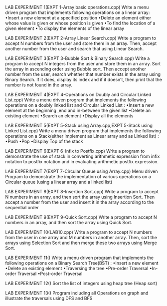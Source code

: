 LAB EXPERIMENT 1(EXPT 1-Array basic operations.cpp) 
Write a menu driven program that implements following operations on a linear array:
•Insert a new element at a specified position 
•Delete an element either whose value is given or whose position is given 
•To find the location of a given element 
•To display the elements of the linear array

LAB EXPERIMENT 2(EXPT 2-Array Linear Search.cpp)
Write a program to accept N numbers from the user and store them in an array. Then, accept another number from the user and search that using Linear Search.

LAB EXPERIMENT 3(EXPT 3-Bubble Sort & Binary Search.cpp) 
Write a program to accept N integers from the user and store them in an array. Sort the array in ascending order using Bubble sort. Then accept another number from the user, search whether that number exists in the array using Binary Search. If it does, display its index and if it doesn’t, then print that the number is not found in the array.

LAB EXPERIMENT 4(EXPT 4-Operations on Doubly and Circular Linked List.cpp) 
Write a menu driven program that implements the following operations on a doubly linked list and Circular Linked List : 
•Insert a new element at the beginning ,end and in-between the given list 
•Delete an existing element 
•Search an element 
•Display all the elements

LAB EXPERIMENT 5(EXPT 5-Stack using Array.cpp,EXPT 5-Stack using Linked List.cpp)
 Write a menu driven program that implements the following operations on a
Stack(either implement as Linear array and as Linked list) : 
•Push 
•Pop
•Display Top of the stack

LAB EXPERIMENT 6(EXPT 6-Infix to Postfix.cpp)
 Write a program to demonstrate the use of stack in converting arithmetic expression from infix notation to postfix notation and in evaluating arithmetic postfix expression.

LAB EXPERIMENT 7(EXPT 7-Circular Queue using Array.cpp) 
Menu driven Program to demonstrate the implementation of various operations on a Circular queue (using a linear array and a linked list)

LAB EXPERIMENT 8(EXPT 8-Insertion Sort.cpp)
Write a program to accept N numbers in an array, and then sort the array using Insertion Sort. Then accept a number from the user and insert it in the array according to the sequential order

LAB EXPERIMENT 9(EXPT 9-Quick Sort.cpp) 
Write a program to accept N numbers in an array, and then sort the array using Quick Sort.

LAB EXPERIMENT 10(LAB10.cpp)
Write a program to accept N numbers from the user in one array and M numbers in another array. Then, sort the arrays using Selection Sort and then merge these two arrays using Merge Sort.

LAB EXPERIMENT 11()
 Write a menu driven program that implements the following operations on a Binary Search Tree(BST) : 
•Insert a new element 
•Delete an existing element 
•Traversing the tree 
•Pre-order Traversal 
•In-order Traversal 
•Post-order Traversal

LAB EXPERIMENT 12() 
Sort the list of integers using heap tree (Heap sort)

LAB EXPERIMENT 13() 
Program including all Operations on graph and illustrate the traversals using DFS and BFS
